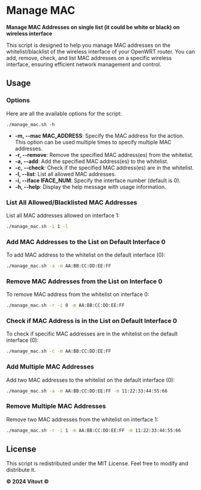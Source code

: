 # Manage MAC

**Manage MAC Addresses on single list (it could be white or black) on wireless interface**

This script is designed to help you manage MAC addresses on the whitelist/blacklist of the wireless interface of your OpenWRT router. You can add, remove, check, and list MAC addresses on a specific wireless interface, ensuring efficient network management and control.

## Usage

### Options
Here are all the available options for the script:

```
./manage_mac.sh -h
```
- **-m, --mac MAC_ADDRESS**: Specify the MAC address for the action. This option can be used multiple times to specify multiple MAC addresses.
- **-r, --remove**: Remove the specified MAC address(es) from the whitelist.
- **-a, --add**: Add the specified MAC address(es) to the whitelist.
- **-c, --check**: Check if the specified MAC address(es) are in the whitelist.
- **-l, --list**: List all allowed MAC addresses.
- **-i, --iface IFACE_NUM**: Specify the interface number (default is 0).
- **-h, --help**: Display the help message with usage information.

### List All Allowed/Blacklisted MAC Addresses
List all MAC addresses allowed on interface 1:
```sh
./manage_mac.sh -i 1 -l
```

### Add MAC Addresses to the List on Default Interface 0
To add MAC address to the whitelist on the default interface (0):
```sh
./manage_mac.sh -a -m AA:BB:CC:DD:EE:FF
```

### Remove MAC Addresses from the List on Interface 0
To remove MAC address from the whitelist on interface 0:
```sh
./manage_mac.sh -r -i 0 -m AA:BB:CC:DD:EE:FF
```

### Check if MAC Address is in the List on Default Interface 0
To check if specific MAC addresses are in the whitelist on the default interface (0):
```sh
./manage_mac.sh -c -m AA:BB:CC:DD:EE:FF
```

### Add Multiple MAC Addresses
Add two MAC addresses to the whitelist on the default interface (0):
```sh
./manage_mac.sh -a -m AA:BB:CC:DD:EE:FF -m 11:22:33:44:55:66
```

### Remove Multiple MAC Addresses
Remove two MAC addresses from the whitelist on interface 1:
```sh
./manage_mac.sh -r -i 1 -m AA:BB:CC:DD:EE:FF -m 11:22:33:44:55:66
```

## License

This script is redistributed under the MIT License. Feel free to modify and distribute it.

**© 2024 Vitovt ©**
